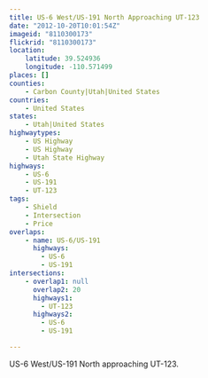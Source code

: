 ```yaml
---
title: US-6 West/US-191 North Approaching UT-123
date: "2012-10-20T10:01:54Z"
imageid: "8110300173"
flickrid: "8110300173"
location:
    latitude: 39.524936
    longitude: -110.571499
places: []
counties:
    - Carbon County|Utah|United States
countries:
    - United States
states:
    - Utah|United States
highwaytypes:
    - US Highway
    - US Highway
    - Utah State Highway
highways:
    - US-6
    - US-191
    - UT-123
tags:
    - Shield
    - Intersection
    - Price
overlaps:
    - name: US-6/US-191
      highways:
        - US-6
        - US-191
intersections:
    - overlap1: null
      overlap2: 20
      highways1:
        - UT-123
      highways2:
        - US-6
        - US-191

---
```

US-6 West/US-191 North approaching UT-123.